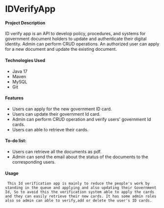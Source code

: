 # IDVerifyApp
#### Project Description ####
   ID verify app is an API to develop policy, procedures, and systems for government document holders to update and authenticate their digital identity. Admin can perform CRUD operations. An authorized user can apply for a new document and update the existing document.
   
   #### Technologies Used ####
   
   * Java 17
   * Maven
   * MySQL
   * Git
   
  #### Features
  * Users can apply for the new government ID card.
  * Users can update their government Id card.
  * Admin can perform CRUD operation and verify users' government Id cards.
  * Users can able to retrieve their cards.
  
  #### To-do list:
  * Users can retrieve all the documents as pdf.
  * Admin can send the email about the status of the documents to the corresponding users.
  
  #### Usage ####
     This Id verification app is mainly to reduce the people's work by standing in the queue and applying and also updating their Government Id, So to avoid this the verification system able to apply the cards and they can easily retrieve their new cards. It has some admin roles also so admin can able to verify,add or delete the user's ID cards.
